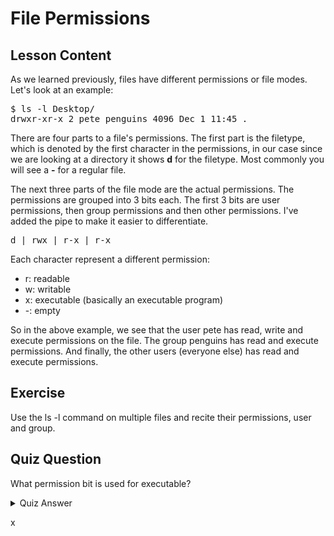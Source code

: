 # File Permissions

## Lesson Content

As we learned previously, files have different permissions or file modes. Let's look at an example:

<pre>$ ls -l Desktop/
drwxr-xr-x 2 pete penguins 4096 Dec 1 11:45 .
</pre>

There are four parts to a file's permissions. The first part is the filetype, which is denoted by the first character in the permissions, in our case since we are looking at a directory it shows <b>d</b> for the filetype. Most commonly you will see a <b>-</b> for a regular file. 

The next three parts of the file mode are the actual permissions. The permissions are grouped into 3 bits each. The first 3 bits are user permissions, then group permissions and then other permissions. I've added the pipe to make it easier to differentiate.

<pre>d | rwx | r-x | r-x </pre>

Each character represent a different permission: 
<ul>
<li>r: readable</li>
<li>w: writable</li>
<li>x: executable (basically an executable program)</li>
<li>-: empty</li>
</ul>

So in the above example, we see that the user pete has read, write and execute permissions on the file. The group penguins has read and execute permissions. And finally, the other users (everyone else) has read and execute permissions. 

## Exercise

Use the ls -l command on multiple files and recite their permissions, user and group. 

## Quiz Question

What permission bit is used for executable? 

<details>
    <summary>Quiz Answer</summary>
</details>

x